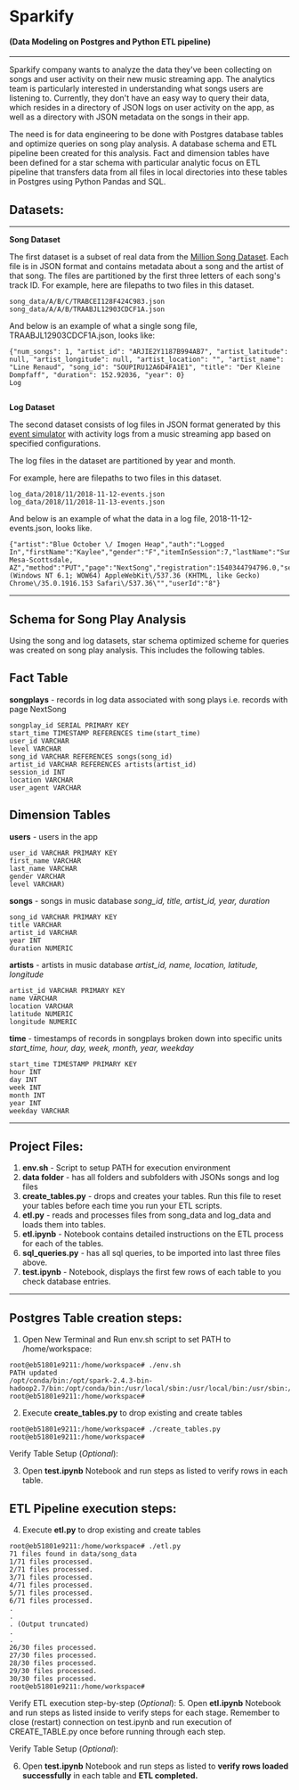 # Sparkify
#### (Data Modeling on Postgres and Python ETL pipeline)
---

Sparkify company wants to analyze the data they've been collecting on songs and user activity on their new music streaming app. The analytics team is particularly interested in understanding what songs users are listening to. Currently, they don't have an easy way to query their data, which resides in a directory of JSON logs on user activity on the app, as well as a directory with JSON metadata on the songs in their app.

The need is for data engineering to be done with Postgres database tables and optimize queries on song play analysis. A database schema and ETL pipeline been created for this analysis. Fact and dimension tables have been defined for a star schema with particular analytic focus on ETL pipeline that transfers data from all files in local directories into these tables in Postgres using Python Pandas and SQL.


## Datasets:
---

**Song Dataset**

The first dataset is a subset of real data from the [Million Song Dataset](https://labrosa.ee.columbia.edu/millionsong/). Each file is in JSON format and contains metadata about a song and the artist of that song. The files are partitioned by the first three letters of each song's track ID. For example, here are filepaths to two files in this dataset. 

```
song_data/A/B/C/TRABCEI128F424C983.json 
song_data/A/A/B/TRAABJL12903CDCF1A.json
```

And below is an example of what a single song file, TRAABJL12903CDCF1A.json, looks like:
```
{"num_songs": 1, "artist_id": "ARJIE2Y1187B994AB7", "artist_latitude": null, "artist_longitude": null, "artist_location": "", "artist_name": "Line Renaud", "song_id": "SOUPIRU12A6D4FA1E1", "title": "Der Kleine Dompfaff", "duration": 152.92036, "year": 0}
Log


```


**Log Dataset**

The second dataset consists of log files in JSON format generated by this [event simulator](https://github.com/Interana/eventsim) with activity logs from a music streaming app based on specified configurations.

The log files in the dataset are partitioned by year and month.

For example, here are filepaths to two files in this dataset. 
```
log_data/2018/11/2018-11-12-events.json
log_data/2018/11/2018-11-13-events.json
```


And below is an example of what the data in a log file, 2018-11-12-events.json, looks like.

```
{"artist":"Blue October \/ Imogen Heap","auth":"Logged In","firstName":"Kaylee","gender":"F","itemInSession":7,"lastName":"Summers","length":241.3971,"level":"free","location":"Phoenix-Mesa-Scottsdale, AZ","method":"PUT","page":"NextSong","registration":1540344794796.0,"sessionId":139,"song":"Congratulations","status":200,"ts":1541107493796,"userAgent":"\"Mozilla\/5.0 (Windows NT 6.1; WOW64) AppleWebKit\/537.36 (KHTML, like Gecko) Chrome\/35.0.1916.153 Safari\/537.36\"","userId":"8"}
```


---

## Schema for Song Play Analysis
Using the song and log datasets, star schema optimized scheme for queries was created on song play analysis. This includes the following tables.


## Fact Table
**songplays** - records in log data associated with song plays i.e. records with page NextSong

```
songplay_id SERIAL PRIMARY KEY
start_time TIMESTAMP REFERENCES time(start_time)
user_id VARCHAR
level VARCHAR
song_id VARCHAR REFERENCES songs(song_id)
artist_id VARCHAR REFERENCES artists(artist_id)
session_id INT
location VARCHAR
user_agent VARCHAR
```

## Dimension Tables
**users** - users in the app

```
user_id VARCHAR PRIMARY KEY
first_name VARCHAR
last_name VARCHAR
gender VARCHAR
level VARCHAR)
```



**songs** - songs in music database
*song_id, title, artist_id, year, duration*

```
song_id VARCHAR PRIMARY KEY
title VARCHAR
artist_id VARCHAR
year INT
duration NUMERIC
```

**artists** - artists in music database
*artist_id, name, location, latitude, longitude*

```
artist_id VARCHAR PRIMARY KEY
name VARCHAR
location VARCHAR
latitude NUMERIC
longitude NUMERIC
```

**time** - timestamps of records in songplays broken down into specific units
*start_time, hour, day, week, month, year, weekday*

```
start_time TIMESTAMP PRIMARY KEY
hour INT
day INT
week INT
month INT
year INT
weekday VARCHAR
```

---

## Project Files:
1. **env.sh** - Script to setup PATH for execution environment
2. **data folder** - has all folders and subfolders with JSONs songs and log files
3. **create_tables.py** - drops and creates your tables. Run this file to reset your tables before
each time you run your ETL scripts.
4. **etl.py** - reads and processes files from song_data and log_data and loads them into tables.
5. **etl.ipynb** - Notebook contains detailed instructions on the ETL process for each of
the tables.
6. **sql_queries.py** - has all sql queries, to be imported into last three files above.
7. **test.ipynb** - Notebook, displays the first few rows of each table to you check database entries.

---


## Postgres Table creation steps:

1. Open New Terminal and Run env.sh script to set PATH to /home/workspace:

```
root@eb51801e9211:/home/workspace# ./env.sh
PATH updated
/opt/conda/bin:/opt/spark-2.4.3-bin-hadoop2.7/bin:/opt/conda/bin:/usr/local/sbin:/usr/local/bin:/usr/sbin:/usr/bin:/sbin:/bin:/home/workspace
root@eb51801e9211:/home/workspace#

```

2. Execute **create_tables.py** to drop existing and create tables

```
root@eb51801e9211:/home/workspace# ./create_tables.py
root@eb51801e9211:/home/workspace#

```

Verify Table Setup (*Optional*):

3. Open **test.ipynb** Notebook and run steps as listed to verify rows in each table.



## ETL Pipeline execution steps:

4. Execute **etl.py** to drop existing and create tables

```
root@eb51801e9211:/home/workspace# ./etl.py
71 files found in data/song_data
1/71 files processed.
2/71 files processed.
3/71 files processed.
4/71 files processed.
5/71 files processed.
6/71 files processed.
.
.
. (Output truncated)
.
.
26/30 files processed.
27/30 files processed.
28/30 files processed.
29/30 files processed.
30/30 files processed.
root@eb51801e9211:/home/workspace#

```

Verify ETL execution step-by-step (*Optional*):
5. Open **etl.ipynb** Notebook and run steps as listed inside to verify steps for each stage. Remember to close (restart) connection on test.ipynb and run execution of CREATE_TABLE.py once before running through each step.



Verify Table Setup (*Optional*):

6. Open **test.ipynb** Notebook and run steps as listed to **verify rows loaded successfully** in each table and **ETL completed.**


